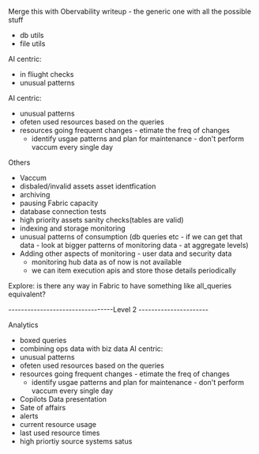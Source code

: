 
Merge this with Obervability writeup - the generic one with all the possible stuff

- db utils
- file utils

AI centric:
- in fliught checks
- unusual patterns

AI centric:
- unusual patterns
- ofeten used resources based on the queries
- resources going frequent changes - etimate the freq of changes
  - identify usgae patterns and plan for maintenance - don't perform vaccum every single day

Others
- Vaccum 
- disbaled/invalid assets asset identfication
- archiving
- pausing Fabric capacity 
- database connection tests
- high priority assets sanity checks(tables are valid)
- indexing and storage monitoring
- unusual patterns of consumption (db queries etc - if we can get that data - look at bigger patterns of monitoring data - at aggregate levels)
- Adding other aspects of monitoring - user data and security data
  - monitoring hub data as of now is not available
  - we can item execution apis and store those details periodically

Explore: is there any way in Fabric to have something like all_queries equivalent?

---------------------------------Level 2 ----------------------

Analytics
- boxed queries
- combining ops data with biz data
AI centric:
- unusual patterns
- ofeten used resources based on the queries
- resources going frequent changes - etimate the freq of changes
  - identify usgae patterns and plan for maintenance - don't perform vaccum every single day
- Copilots
Data presentation
- Sate of affairs
- alerts
- current resource usage
- last used resource times
- high priortiy source systems satus


